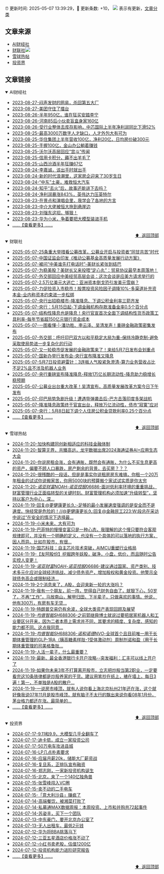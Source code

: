 ##

:alarm_clock: 更新时间: 2025-05-07 13:39:29，:rocket: 更新条数: +10， ![](/assets/dot.png) 表示有更新，[文章分类](/TAGS.md)

## 文章来源

- [AI财经社](#ai财经社)  
- [财联社](#财联社)![](/assets/dot.png)   
- [雪球热帖](#雪球热帖)  
- [投资界](#投资界)  

## 文章链接

<details open>
<summary id="ai财经社">
 AI财经社
</summary>


- [2023-08-27-闷声发财的网易，杀回第五大厂](https://www.aicaijing.com.cn/article/18610)  
- [2023-08-27-美团守住了擂台](https://www.aicaijing.com.cn/article/18611)  
- [2023-08-26-半年950亿，谁在狂买安踏李宁](https://www.aicaijing.com.cn/article/18607)  
- [2023-08-26-河南85后小伙卖盲盒身家160亿](https://www.aicaijing.com.cn/article/18608)  
- [2023-08-26-受行业整体去库存影响，中芯国际上半年净利润同比下滑52%](https://www.aicaijing.com.cn/article/18609)  
- [2023-08-25-最高3000万数字人才缺口，人才外包大有可为](https://www.aicaijing.com.cn/article/18601)  
- [2023-08-25-华住集团上半年营收100亿，净利20亿，日均房价破300元](https://www.aicaijing.com.cn/article/18602)  
- [2023-08-25-手握100亿，金山办公躺着赚钱](https://www.aicaijing.com.cn/article/18603)  
- [2023-08-25-沃尔沃高层回应“宫斗”传闻](https://www.aicaijing.com.cn/article/18604)  
- [2023-08-25-信用卡积分，薅不出羊毛了](https://www.aicaijing.com.cn/article/18605)  
- [2023-08-25-山西汾酒半年狂赚67亿](https://www.aicaijing.com.cn/article/18606)  
- [2023-08-24-李嘉诚，该出手时就出手](https://www.aicaijing.com.cn/article/18596)  
- [2023-08-24-新的时代浪潮里，这家房企迎来了30岁生日](https://www.aicaijing.com.cn/article/18597)  
- [2023-08-24-“中东”土豪，难救恒大汽车](https://www.aicaijing.com.cn/article/18598)  
- [2023-08-24-知乎“去火”后，故事还能讲下去吗？](https://www.aicaijing.com.cn/article/18599)  
- [2023-08-24-净利润暴涨843%，英伟达力压英特尔](https://www.aicaijing.com.cn/article/18600)  
- [2023-08-23-在景点和演唱会里，我学会了各地的方言](https://www.aicaijing.com.cn/article/18591)  
- [2023-08-23-中介大佬被恒大拖到悬崖边](https://www.aicaijing.com.cn/article/18592)  
- [2023-08-23-刘强东这招，够狠！](https://www.aicaijing.com.cn/article/18593)  
- [2023-08-23-华为小米，争着要把大模型装进手机](https://www.aicaijing.com.cn/article/18594)  
- [......【查看更多】......](/details/AI财经社.md)

<div align="right"><a href="#文章来源">⬆ &nbsp;返回顶部</a></div>
</details>

<details open>
<summary id="财联社">
 财联社
</summary>


- [2025-05-07-25条重大举措看公募改革，公募业开启与投资者“同甘共苦”时代](https://www.cls.cn/detail/2024679)  
- [2025-05-07-中国证监会印发《推动公募基金高质量发展行动方案》](https://www.cls.cn/detail/2024510)  
- [2025-05-07-被问“中美谁先打电话时”-美财长紧张到结巴](https://www.cls.cn/detail/2024422)  
- [2025-05-07-为稳美股？美财长又来投喂“定心丸”：贸易协议最早本周落地！](https://www.cls.cn/detail/2024249)  
- [2025-05-07-外交部回应中美经贸高层会谈：这次会谈是应美方请求举行的](https://www.cls.cn/detail/2024437)  
- [2025-05-07-2.5万亿美元大逃亡：亚洲资本倒戈恐引发美元雪崩？](https://www.cls.cn/detail/2024370)  
- [2025-05-07-力促险资入市稳市！股票投资风险因子调降10%-多渠道补充资本金-业内称资本约束进一步松绑](https://www.cls.cn/detail/2024352)  
- [2025-05-07-央行出招稳楼市-降准降息、下调公积金利率三箭齐发](https://www.cls.cn/detail/2024306)  
- [2025-05-07-央行：5月15日起-下调金融机构存款准备金率0.5个百分点](https://www.cls.cn/detail/2024139)  
- [2025-05-07-结构性降息也是降息！央行官宣首次全面下调结构性货币政策工具利率-每年节省超150亿元银行资金成本](https://www.cls.cn/detail/2024203)  
- [2025-05-07-一图看懂-|-潘功胜、李云泽、吴清发声！重磅金融政策密集发布](https://www.cls.cn/detail/2024235)  
- [2025-05-07-外交部：呼吁印巴双方以和平稳定大局为重-保持冷静克制-避免采取使局势进一步复杂化的行动](https://www.cls.cn/detail/2024215)  
- [2025-05-07-又一轮稳市促发展的金融政策来了！来给5月7日发布会划重点](https://www.cls.cn/detail/2024206)  
- [2025-05-07-国新办举行发布会-央行宣布降准又降息](https://www.cls.cn/detail/2023954)  
- [2025-05-07-5月7日投资避雷针：3连板人气股紧急澄清-算力业务营收占比不足2%且不涉及机器人业务](https://www.cls.cn/detail/2023983)  
- [2025-05-07-央行重磅宣布降准降息-释放1万亿长期流动性-降息助力稳增长稳预期](https://www.cls.cn/detail/2024173)  
- [2025-05-07-公募业出台重大改革！吴清宣布，高质量发展改革方案今日下午发布](https://www.cls.cn/detail/2024192)  
- [2025-05-07-印巴局势急剧升级！遭遇导弹袭击后-巴方击落印度多架战机](https://www.cls.cn/detail/2024167)  
- [2025-05-07-降准降息政策终于官宣出台，释放万亿流动性，债市“寂寞”应对](https://www.cls.cn/detail/2024243)  
- [2025-05-07-央行：5月8日起下调个人住房公积金贷款利率0.25个百分点](https://www.cls.cn/detail/2024218)  
- [......【查看更多】......](/details/财联社.md)

<div align="right"><a href="#文章来源">⬆ &nbsp;返回顶部</a></div>
</details>

<details open>
<summary id="雪球热帖">
 雪球热帖
</summary>


- [2024-11-20-加快构建同创新相适应的科技金融体制](https://xueqiu.com/9193403816/313561745)  
- [2024-11-20-智算无界，共臻高远，龙宇数据出席2024海通证券AI+应用生态大会](https://xueqiu.com/5773569265/313493909)  
- [2024-11-20-你说房租会涨，会有通胀，既然会有通胀，为什么不买生息更高的资产，偏要不顾人口暴跌，房产剩余的背景，去买房？？？](https://xueqiu.com/8790885129/313487693)  
- [2024-11-20-很残酷的一段话，但是是事实你说租房房东难搞，你租一个20万年租金的试试你说搬家苦，你用5000块的预算搬个家试试实质是你太穷](https://xueqiu.com/8790885129/313486478)  
- [2024-11-20-$诺亚财富NOAH$-$诺亚控股06686$-面对低利率环境的重重挑战，财富管理行业正面临转型的关键时刻。财富管理机构必须加速“升级转型”，坚持以客户为中心，深...](https://xueqiu.com/5404882558/313537387)  
- [2024-11-19-回复@更健康更长久:-足够的最小发展速度强调的是安全而不是速度。快经常是危险的！//@更健康更长久:回复@金融民工223:W:段总在采访中说过“在安全的情况下选择最...](https://xueqiu.com/1247347556/313468286)  
- [2024-11-19-小米未来，大有可为](https://xueqiu.com/9210717241/313440311)  
- [2024-11-19-巴菲特的慢慢变富只是一种心态，我理解的这个慢只要符合客观规律即可，并没有一个明确的定义，也没有一个具体的可以落地的执行方案，因人而异。比如在股市，有很...](https://xueqiu.com/9139599351/313350962)  
- [2024-11-19-国芯科技：自主芯片技术突破，AIMCU重塑行业格局](https://xueqiu.com/8151841495/313402043)  
- [2024-11-19-【友阿股份】挖掘跨年妖股，破净，小盘，低价，而且随时公告实控人变更！](https://xueqiu.com/4046363970/313324589)  
- [2024-11-19-$诺亚财富NOAH$-$诺亚控股06686$-建议通过国家、资产类别、技术多元化应对全球经济挑战，减少债务资产，增加股权和黄金投资。他警示全球债务高企或限制经济...](https://xueqiu.com/1434290888/313350685)  
- [2024-11-19-2个消息来了，A股，会迎来新一轮的大涨吗？](https://xueqiu.com/5773569265/313337584)  
- [2024-11-19-我有一个朋友，前一阵，觉得自己财务自由了，就狠下心，50岁了，不再“工作”，马放南山，解甲归田，下半辈子，只做喜欢的事情。他说，他有300万，有房有车无贷...](https://xueqiu.com/2340719306/313314941)  
- [2024-11-19-特朗普交易仍有余波，全球大类资产表现回顾及展望](https://xueqiu.com/1528857605/313354962)  
- [2024-11-19-$均普智能SH688306$-之前郭继舜博士就说过要把居家机器人和工业要区分开来，因为二者本质上需求并不同，其要求的精度、复杂度、感知的能力都不同。这点我同意...](https://xueqiu.com/1631073517/313383238)  
- [2024-11-19-$均普智能SH688306$-$诺和诺德NVO$-全球首个且目前唯一用于长期体重管理的GLP-1RA（胰高糖素样肽-1受体激动剂）周制剂诺和盈（用于长期体重管理的司美格鲁肽...](https://xueqiu.com/6843343829/313429418)  
- [2024-11-19-人活一辈子，什么最重要？](https://xueqiu.com/2524803655/313323164)  
- [2024-11-19-最新、最全香港银行卡开户攻略--突发福利：汇丰可以线上开户了](https://xueqiu.com/8108653112/313443790)  
- [2024-11-19-如果你未来3年不打算离开股市，立志把炒股当第2职业，一定要看完这10条铁律都是炒股养家的干货。建议用笔抄在纸上，裱在墙上，每日3遍！第一，不单独是A股的散户...](https://xueqiu.com/2497739763/313452805)  
- [2024-11-19-一说房市峰顶，就有人说你看上海北京杭州21年还在涨，这个就好像我说07年11月是股市峰顶，就有脑子不太行的飘出来说你看08年1月份，茅台格力都还在涨。最简单的...](https://xueqiu.com/8790885129/313480480)  
- [......【查看更多】......](/details/雪球热帖.md)

<div align="right"><a href="#文章来源">⬆ &nbsp;返回顶部</a></div>
</details>

<details open>
<summary id="投资界">
 投资界
</summary>


- [2024-07-17-9.11和9.9，大模型几乎全翻车了](https://posts.careerengine.us/p/6697778c44726b29bffa3a09)  
- [2024-07-17-迪卡侬，成立一家投资公司](https://posts.careerengine.us/p/6697778c44726b29bffa3a01)  
- [2024-07-17-50万电车攻进县城](https://posts.careerengine.us/p/6697779c831e1d29eea44253)  
- [2024-07-16-LP几点朴素要求](https://posts.careerengine.us/p/669636a8720ed522248054dc)  
- [2024-07-16-应届月薪20k，储能大厂薪资战](https://posts.careerengine.us/p/669636a8720ed522248054d4)  
- [2024-07-16-复旦系，正排队宣布融资](https://posts.careerengine.us/p/66963699cb38e136a496986c)  
- [2024-07-16-郑志刚，一家新投资机构诞生](https://posts.careerengine.us/p/66963699cb38e136a4969874)  
- [2024-07-15-北京，来了一个140亿独角兽](https://posts.careerengine.us/p/6694db59a0c3ac562b61f9af)  
- [2024-07-15-张雪峰闯入VC圈](https://posts.careerengine.us/p/6694db59a0c3ac562b61f9b7)  
- [2024-07-15-卖不动的二手电车](https://posts.careerengine.us/p/6694db6836b2f1565d9b541a)  
- [2024-07-15-「意大利沙县」赚疯了](https://posts.careerengine.us/p/6694db6836b2f1565d9b5422)  
- [2024-07-14-高端餐饮，被湘菜打败了](https://posts.careerengine.us/p/6693862333c6e710d0bf9dc4)  
- [2024-07-14-私募通MAX数据周报：本周投资、上市和并购共72起事件](https://posts.careerengine.us/p/6693862333c6e710d0bf9dcc)  
- [2024-07-14-苏姿丰，买下一个团队](https://posts.careerengine.us/p/6693861481427510b2b9c123)  
- [2024-07-13-中东豪门，要开北京办公室了](https://posts.careerengine.us/p/66922794a876f80d113b51fe)  
- [2024-07-13-无人出租车，最低2元钱](https://posts.careerengine.us/p/669227b82202ae0dfac5d713)  
- [2024-07-12-华为将BBA挑落马下](https://posts.careerengine.us/p/6690a6c68082df14ead7eaac)  
- [2024-07-12-三亚五星酒店价格涨不动了](https://posts.careerengine.us/p/6690a6c68082df14ead7eaa4)  
- [2024-07-12-小红书卖老股，估值1200亿](https://posts.careerengine.us/p/6690a6b756b00014bcc00e8f)  
- [2024-07-12-投资机构能力进阶研究报告](https://posts.careerengine.us/p/6690a6b756b00014bcc00e87)  
- [......【查看更多】......](/details/投资界.md)

<div align="right"><a href="#文章来源">⬆ &nbsp;返回顶部</a></div>
</details>
